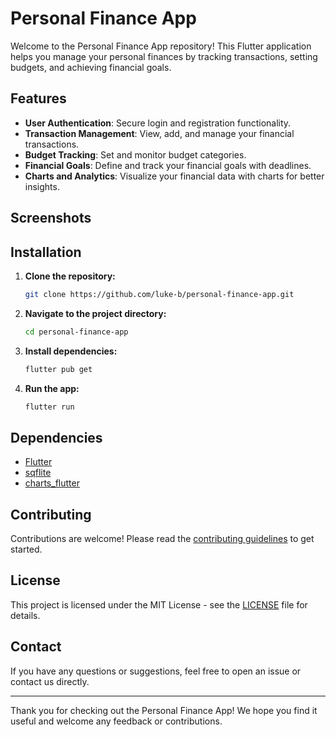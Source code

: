 # Personal Finance App

Welcome to the Personal Finance App repository! This Flutter application helps you manage your personal finances by tracking transactions, setting budgets, and achieving financial goals.

## Features

- **User Authentication**: Secure login and registration functionality.
- **Transaction Management**: View, add, and manage your financial transactions.
- **Budget Tracking**: Set and monitor budget categories.
- **Financial Goals**: Define and track your financial goals with deadlines.
- **Charts and Analytics**: Visualize your financial data with charts for better insights.

## Screenshots



## Installation

1. **Clone the repository:**
   ```sh
   git clone https://github.com/luke-b/personal-finance-app.git
   ```

2. **Navigate to the project directory:**
   ```sh
   cd personal-finance-app
   ```

3. **Install dependencies:**
   ```sh
   flutter pub get
   ```

4. **Run the app:**
   ```sh
   flutter run
   ```

## Dependencies

- [Flutter](https://flutter.dev/)
- [sqflite](https://pub.dev/packages/sqflite)
- [charts_flutter](https://pub.dev/packages/charts_flutter)

## Contributing

Contributions are welcome! Please read the [contributing guidelines](CONTRIBUTING.md) to get started.

## License

This project is licensed under the MIT License - see the [LICENSE](LICENSE) file for details.

## Contact

If you have any questions or suggestions, feel free to open an issue or contact us directly.

---

Thank you for checking out the Personal Finance App! We hope you find it useful and welcome any feedback or contributions.
